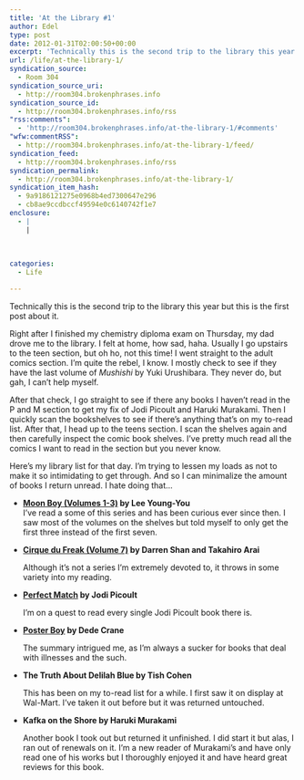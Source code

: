 ```yaml
---
title: 'At the Library #1'
author: Edel
type: post
date: 2012-01-31T02:00:50+00:00
excerpt: 'Technically this is the second trip to the library this year but this is the first post about it. Right after I finished my chemistry diploma exam on Thursday, my dad drove me to the library. I felt at home, how sad, haha. Usually I go upstairs to the teen section, but oh ho, not [...]'
url: /life/at-the-library-1/
syndication_source:
  - Room 304
syndication_source_uri:
  - http://room304.brokenphrases.info
syndication_source_id:
  - http://room304.brokenphrases.info/rss
"rss:comments":
  - 'http://room304.brokenphrases.info/at-the-library-1/#comments'
"wfw:commentRSS":
  - http://room304.brokenphrases.info/at-the-library-1/feed/
syndication_feed:
  - http://room304.brokenphrases.info/rss
syndication_permalink:
  - http://room304.brokenphrases.info/at-the-library-1/
syndication_item_hash:
  - 9a9186121275e0968b4ed7300647e296
  - cb8ae9ccdbccf49594e0c6140742f1e7
enclosure:
  - |
    |
        
        
        
categories:
  - Life

---
```

Technically this is the second trip to the library this year but this is the first post about it.

Right after I finished my chemistry diploma exam on Thursday, my dad drove me to the library. I felt at home, how sad, haha. Usually I go upstairs to the teen section, but oh ho, not this time! I went straight to the adult comics section. I&#8217;m quite the rebel, I know. I mostly check to see if they have the last volume of _Mushishi_ by Yuki Urushibara. They never do, but gah, I can&#8217;t help myself.

After that check, I go straight to see if there any books I haven&#8217;t read in the P and M section to get my fix of Jodi Picoult and Haruki Murakami. Then I quickly scan the bookshelves to see if there&#8217;s anything that&#8217;s on my to-read list. After that, I head up to the teens section. I scan the shelves again and then carefully inspect the comic book shelves. I&#8217;ve pretty much read all the comics I want to read in the section but you never know.

Here&#8217;s my library list for that day. I&#8217;m trying to lessen my loads as not to make it so intimidating to get through. And so I can minimalize the amount of books I return unread. I hate doing that&#8230;

  * **[Moon Boy (Volumes 1-3)][1] by Lee Young-You**  
    I&#8217;ve read a some of this series and has been curious ever since then. I saw most of the volumes on the shelves but told myself to only get the first three instead of the first seven.
  * **[Cirque du Freak (Volume 7)][2] by Darren Shan and Takahiro Arai**
  
    Although it&#8217;s not a series I&#8217;m extremely devoted to, it throws in some variety into my reading.
  * **[Perfect Match][3] by Jodi Picoult**
  
    I&#8217;m on a quest to read every single Jodi Picoult book there is.
  * **[Poster Boy][4] by Dede Crane**
  
    The summary intrigued me, as I&#8217;m always a sucker for books that deal with illnesses and the such.
  * **The Truth About Delilah Blue by Tish Cohen**
  
    This has been on my to-read list for a while. I first saw it on display at Wal-Mart. I&#8217;ve taken it out before but it was returned untouched.
  * **Kafka on the Shore by Haruki Murakami**
  
    Another book I took out but returned it unfinished. I did start it but alas, I ran out of renewals on it. I&#8217;m a new reader of Murakami&#8217;s and have only read one of his works but I thoroughly enjoyed it and have heard great reviews for this book.

<ol class="footnote">
</ol>

 [1]: http://room304.brokenphrases.info/series/moon-boy
 [2]: http://room304.brokenphrases.info/books/cirque-du-freak-volume-7/
 [3]: http://room304.brokenphrases.info/books/perfect-match/
 [4]: http://room304.brokenphrases.info/books/poster-boy/